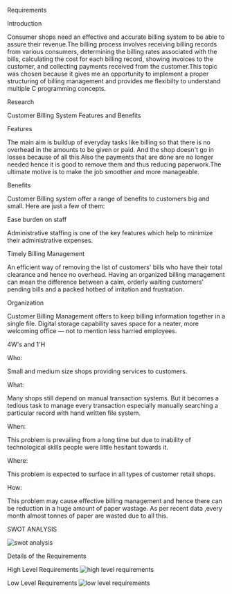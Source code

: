 
Requirements

Introduction


Consumer shops need an effective and accurate billing system to be able to assure their revenue.The billing process involves receiving billing records from various consumers, determining the billing rates associated with the bills, calculating the cost for each billing record, showing invoices to the customer, and collecting payments received from the customer.This topic was chosen because it gives me an opportunity to implement a proper structuring of billing management and provides me flexibilty to understand multiple C programming concepts.


Research

Customer Billing System Features and Benefits

Features

The main aim is buildup of everyday tasks like billing so that there is no overhead in the amounts to be given or paid. And the shop doesn't go in losses because of all this.Also the payments that are done are no longer needed hence it is good to remove them and thus reducing paperwork.The ultimate motive is to make the job smoother and more manageable.

Benefits

Customer Billing system offer a range of benefits to customers big and small. Here are just a few of them:

Ease burden on staff

Administrative staffing is one of the key features which help to minimize their administrative expenses.

Timely Billing Management

An efficient way of removing the list of customers' bills who have their total clearance and hence no overhead. Having an organized billing management can mean the difference between a calm, orderly waiting customers' pending bills and a packed hotbed of irritation and frustration.

Organization

Customer Billing Management offers to keep billing information together in a single file. Digital storage capability saves space for a neater, more welcoming office — not to mention less harried employees.


4W's and 1'H

Who:

Small and medium size shops providing services to customers.

What:

Many shops still depend on manual transaction systems. But it becomes a tedious task to manage every transaction especially manually searching a particular record with hand written file system.

When:

This problem is prevailing from a long time but due to inability of technological skills people were little hesitant towards it.

Where:

This problem is expected to surface in all types of customer retail shops.

How:

This problem may cause effective billing management and hence there can be reduction in a huge amount of paper wastage. As per recent data ,every month almost tonnes of paper are wasted due to all this.


SWOT ANALYSIS

![swot analysis](https://user-images.githubusercontent.com/62329455/114999509-8c9d6700-9ebf-11eb-8157-94156a9ca41a.png)


Details of the Requirements

High Level Requirements
![high level requirements](https://user-images.githubusercontent.com/62329455/115004373-5f06ec80-9ec4-11eb-959f-6e9d43f779d4.png)

Low Level Requirements
![low level requirements](https://user-images.githubusercontent.com/62329455/115006164-2ff17a80-9ec6-11eb-97b0-677ce2bc7296.png)










